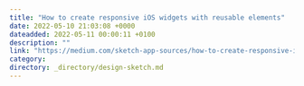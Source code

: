 ```yaml
---
title: "How to create responsive iOS widgets with reusable elements"
date: 2022-05-10 21:03:08 +0000
dateadded: 2022-05-11 00:00:11 +0100
description: ""
link: "https://medium.com/sketch-app-sources/how-to-create-responsive-ios-widgets-with-reusable-elements-3862f1243438?source=rss----d23119b14977---4"
category:
directory: _directory/design-sketch.md
---
```

